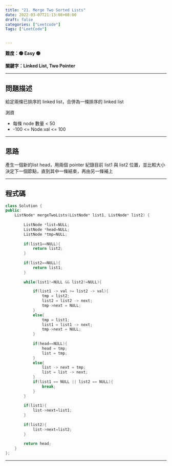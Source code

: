 ```yaml
---
title: "21. Merge Two Sorted Lists"
date: 2022-03-07T21:13:08+08:00
draft: false
categories: ["Leetcode"]
Tags: ["LeetCode"]


---
```


**難度：🟢 Easy 🟢**

**關鍵字：Linked List, Two Pointer**

<!--more-->
---

## 問題描述

給定兩條已排序的 linked list，合併為一條排序的 linked list

測資
  - 每條 node 數量 < 50
  - -100 <= Node.val <= 100

---

## 思路

產生一個新的list head，用兩個 pointer 紀錄目前 list1 與 list2 位置，並比較大小決定下一個節點，直到其中一條結束，再由另一條補上

---

## 程式碼

```c++
class Solution {
public:
    ListNode* mergeTwoLists(ListNode* list1, ListNode* list2) {
        
        ListNode *list=NULL;
        ListNode *head=NULL;
        ListNode *tmp=NULL;
        
        if(list1==NULL){
            return list2;
        }
        
        if(list2==NULL){
            return list1;
        }
        
        while(list1!=NULL && list2!=NULL){

            if(list1 -> val >= list2 -> val){
                tmp = list2;
                list2 = list2 -> next;
                tmp->next = NULL;
            }
            else{
                tmp = list1;
                list1 = list1 -> next;
                tmp->next = NULL;
            }
            
            if(head==NULL){
                head = tmp;
                list = tmp;
            }
            else{
                list -> next = tmp;
                list = list -> next;
            }
            if(list1 == NULL || list2 == NULL){
                break;
            }
        }
        
        if(list1){
            list->next=list1;
        }
        
        if(list2){
            list->next=list2;
        }
        
        return head;
    }
};
```

---
